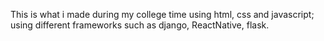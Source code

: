This is what i made during my college time using html, css and javascript; using different frameworks such as django, ReactNative, flask.
